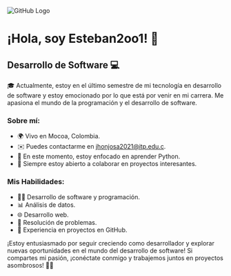 ![GitHub Logo](https://user-images.githubusercontent.com/18350557/176309783-0785949b-9127-417c-8b55-ab5a4333674e.gif)

# ¡Hola, soy Esteban2oo1! 👋

## Desarrollo de Software 💻

🎓 Actualmente, estoy en el último semestre de mi tecnología en desarrollo de software y estoy emocionado por lo que está por venir en mi carrera. Me apasiona el mundo de la programación y el desarrollo de software.

### Sobre mí:

- 🌍 Vivo en Mocoa, Colombia.
- ✉️ Puedes contactarme en [jhonjosa2021@itp.edu.c](mailto:jhonjosa2021@itp.edu.co).
- 🧠 En este momento, estoy enfocado en aprender Python.
- 🤝 Siempre estoy abierto a colaborar en proyectos interesantes.

### Mis Habilidades:

- 👨‍💻 Desarrollo de software y programación.
- 📊 Análisis de datos.
- 🌐 Desarrollo web.
- 🚀 Resolución de problemas.
- 💼 Experiencia en proyectos en GitHub.

¡Estoy entusiasmado por seguir creciendo como desarrollador y explorar nuevas oportunidades en el mundo del desarrollo de software! Si compartes mi pasión, ¡conéctate conmigo y trabajemos juntos en proyectos asombrosos! 💪🌟
